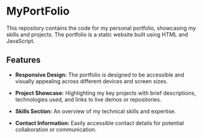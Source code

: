 # MyPortFolio

This repository contains the code for my personal portfolio, showcasing my skills and projects. The portfolio is a static website built using HTML and JavaScript.

## Features

- **Responsive Design:** The portfolio is designed to be accessible and visually appealing across different devices and screen sizes.

- **Project Showcase:** Highlighting my key projects with brief descriptions, technologies used, and links to live demos or repositories.

- **Skills Section:** An overview of my technical skills and expertise.

- **Contact Information:** Easily accessible contact details for potential collaboration or communication.
